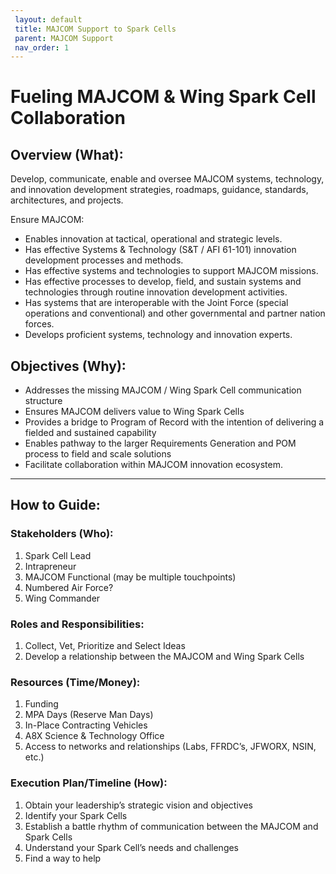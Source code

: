 ```yaml
---
 layout: default
 title: MAJCOM Support to Spark Cells
 parent: MAJCOM Support
 nav_order: 1
---
```

# Fueling MAJCOM & Wing Spark Cell Collaboration

## Overview (What):

Develop, communicate, enable and oversee MAJCOM systems, technology, and innovation development strategies, roadmaps, guidance, standards, architectures, and projects.

Ensure MAJCOM:

* Enables innovation at tactical, operational and strategic levels.
* Has effective Systems & Technology (S&T / AFI 61-101) innovation development processes and methods.
* Has effective systems and technologies to support MAJCOM missions.
* Has effective processes to develop, field, and sustain systems and technologies through routine innovation development activities.
* Has systems that are interoperable with the Joint Force (special operations and conventional) and other governmental and partner nation forces.
* Develops proficient systems, technology and innovation experts.

## Objectives (Why):

*   Addresses the missing MAJCOM / Wing Spark Cell communication structure
*   Ensures MAJCOM delivers value to Wing Spark Cells
*   Provides a bridge to Program of Record with the intention of delivering a fielded and sustained capability
*   Enables pathway to the larger Requirements Generation and POM process to field and scale solutions
*   Facilitate collaboration within MAJCOM innovation ecosystem.

______________________________________________________________________

## How to Guide:

### Stakeholders (Who):

1. Spark Cell Lead
2. Intrapreneur
3. MAJCOM Functional (may be multiple touchpoints)
4. Numbered Air Force?
5. Wing Commander

### Roles and Responsibilities:

1. Collect, Vet, Prioritize and Select Ideas
1. Develop a relationship between the MAJCOM and Wing Spark Cells

### Resources (Time/Money):

1. Funding
2. MPA Days (Reserve Man Days)
3. In-Place Contracting Vehicles
4. A8X Science & Technology Office
5. Access to networks and relationships (Labs, FFRDC’s, JFWORX, NSIN, etc.)

### Execution Plan/Timeline (How):

1. Obtain your leadership’s strategic vision and objectives
2. Identify your Spark Cells
3. Establish a battle rhythm of communication between the MAJCOM and Spark Cells
4. Understand your Spark Cell’s needs and challenges
5. Find a way to help

